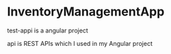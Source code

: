 # InventoryManagementApp

test-appi is a angular project

api is REST APIs which I used in my Angular project
